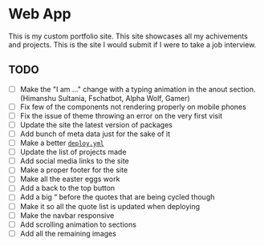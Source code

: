 # Web App

This is my custom portfolio site. This site showcases all my achivements and projects. This is the site I would submit if I were to take a job interview.

## TODO

- [ ] Make the "I am ..." change with a typing animation in the anout section. (Himanshu Sultania, Fschatbot, Alpha Wolf, Gamer)
- [ ] Fix few of the components not rendering properly on mobile phones
- [ ] Fix the issue of theme throwing an error on the very first visit
- [ ] Update the site the latest version of packages
- [ ] Add bunch of meta data just for the sake of it
- [ ] Make a better [`deploy.yml`](.github/workflows/deploy.yml)
- [ ] Update the list of projects made
- [ ] Add social media links to the site
- [ ] Make a proper footer for the site
- [ ] Make all the easter eggs work
- [ ] Add a back to the top button
- [ ] Add a big “ before the quotes that are being cycled though
- [ ] Make it so all the quote list is updated when deploying
- [ ] Make the navbar responsive
- [ ] Add scrolling animation to sections
- [ ] Add all the remaining images
